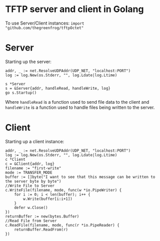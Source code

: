 # TFTP server and client in Golang
To use Server/Client instances: `import "github.com/thegreenfrog/tftpOctet"`

# Server
Starting up the server:
```
addr, _ := net.ResolveUDPAddr(UDP_NET, "localhost:PORT")
log := log.New(os.Stderr, "", log.Ldate|log.Ltime)

s *Server
s = &Server{addr, handleRead, handleWrite, log}
go s.Startup()
```
Where `handleRead` is a function used to send file data to the client and `handleWrite` is a function used to handle files being written to the server.

# Client
Starting up a client instance:
```
addr, _ := net.ResolveUDPAddr(UDP_NET, "localhost:PORT")
log := log.New(os.Stderr, "", log.Ldate|log.Ltime)
c *Client
c = &Client{addr, log}
filename := "first-write"
mode := TRANSFER_MODE
buffer := []byte("I want to see that this message can be written to the server byte by byte")
//Write File to Server
c.WriteFile(filename, mode, func(w *io.PipeWriter) {
	for i := 0; i < len(buffer); i++ {
		w.Write(buffer[i:i+1])
	}
	defer w.Close()
})
returnBuffer := new(bytes.Buffer)
//Read File from Server
c.ReadFile(filename, mode, func(r *io.PipeReader) {
	returnBuffer.ReadFrom(r)
})
```
